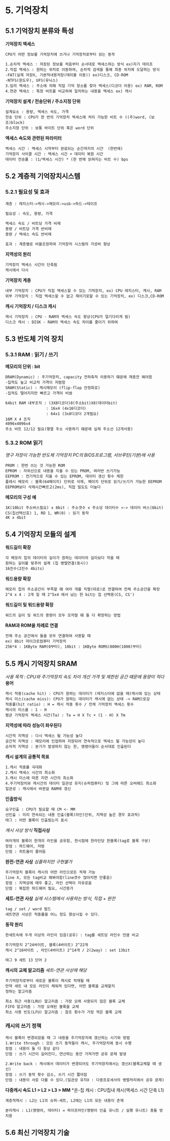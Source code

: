 # 5. 기억장치
## 5.1 기억장치 분류와 특성
**기억장치 엑세스**
```
CPU가 어떤 정보를 기억장치에 쓰거나 기억장치로부터 읽는 동작

1.순차적 엑세스 : 저장된 정보를 처음부터 순서대로 엑세스하는 방식 ex)자기 테이프
2.직접 엑세스 : 원하는 위치로 이동하여, 순차적 검색을 통해 최종 위치에 도달하는 방식
-FAT(실제 저장X, 기본적내용저장(테이블 이동)) ex)디스크, CD-ROM
-NTFS(윈도우), UFS(유닉스)
3.임의 엑세스 : 주소에 의해 직접 기억 장소를 찾아 엑세스(디코더 이용) ex) RAM, ROM
4.연관 엑세스 : 특정 비트를 비교하여 일치하는 내용을 엑세스 ex) 캐시
```

**기억장치 설계 / 전송단위 / 주소지정 단위**
```
설계요소 : 용량, 엑세스 속도, 가격
전송 단위 : CPU가 한 번의 기억장치 엑세스에 처리 가능한 비트 수 ((주)word, (보조)block)
주소지정 단위 : 보통 바이트 단위 혹은 word 단위
```

**엑세스 속도와 관련된 파라미터**
```
엑세스 시간 : 엑세스 시작부터 완료되는 순간까지의 시간  (한번에)
기억장치 사이클 시간 : 엑세스 시간 + 데이터 복원 시간
데이터 전송률 : (1/엑세스 시간) * (한 번에 읽혀지는 비트 수) bps
```

## 5.2 계층적 기억장치시스템
### 5.2.1 필요성 및 효과
```
계층 : 레지스터->캐시->메모리->usb->하드->테이프
```

```
필요성 : 속도, 용량, 가격

엑세스 속도 / 비트당 가격 비례
용량 / 비트당 가격 반비례
용량 / 엑세스 속도 반비례

효과 : 계층별로 비율조정하여 기억장치 시스템의 가성비 향상
```

**지역성의 원리**
```
기억장치 엑세스 시간이 단축됨
캐시에서 다시
```

**기억장치 계층**
```
내부 기억장치 : CPU가 직접 엑세스할 수 있는 기억장치, ex) CPU 레지스터, 캐시, RAM
외부 기억장치 : 직접 엑세스할 수 없고 제어기로할 수 있는 기억장치, ex) 디스크,CD-ROM
```

**캐시 기억장치 / 디스크 캐시**
```
캐시 기억장치 : CPU - RAM의 엑세스 속도 향상(CPU가 덜기다리게 됨)
디스크 캐시 : DISK - RAM의 엑세스 속도 차이를 줄이기 위하여
```

## 5.3 반도체 기억 장치
### 5.3.1 RAM : 읽기 / 쓰기
**메모리의 단위 : bit**
```
DRAM(Dynamic) : 주기억장치, capacity 전하축적 이용하기 떄문에 재충전 해야함
-집적도 높고 비교적 가격이 저렴함
SRAM(Static) : 캐시메모리 (flip-flop 안정회로)
-집적도 떨어지지만 빠르고 가격이 비쌈
```
```
64bit RAM 내부조직 : (3X8디코더)8(주소bit)X8(데이터bit)
                  : 16x4 (4x16디코더)
                  : 64x1 (3x8디코더 2개필요)
16M X 4 조직
4096x4096x4
주소 비트 12/12 필요(행열 주소 사용하기 떄문에 실제 주소선 12개사용)
```

### 5.3.2 ROM 읽기
*영구 저장이 가능한 반도체 기억장치*
*PC의 BIOS프로그램, 서브루틴(기본)에 사용*
```
PROM : 한번 쓰는 것 가능한 ROM
EPROM : 자외선으로 내용을 지울 수 있는 PROM, 여러번 쓰기가능
EEPROM : 전기적으로 지울 수 있는 EPROM, 데이터 갱신 횟수 제한
플레시 메모리 : 블록(64페이지) 단위로 삭제, 페이지 단위로 읽기/쓰기가 가능한 EEPROM
EEPROM보다 삭제시간빠르고(2ms), 직접 밀도도 더높다
```

**메모리의 구성 예**
```
1K(10bit 주소버스필요) x 8bit : 주소갯수 x 주소당 데이터수 <-> 데이터 버스(8bit)
CS(칩선택신호) 1, RD 1, WR(0) : 읽기 동작
4K x 4bit
```


## 5.4 기억장치 모듈의 설계
**워드길이 확장**
```
각 메모리 칩의 데이터의 길이가 원하는 데이터의 길이보다 작을 때
원하는 길이를 맞추어 설계 (칩 병렬연결(동시))
16진수(2진수 4bits)
```

**워드용량 확장**
```
메모리 칩의 주소공간이 부족할 떄 여러 개를 직렬(따로)로 연결하여 전체 주소공간을 확장
2^4 x 4 : 2개 일 때 2^5x4 에서 남는 한 bit는 칩 선택용(CS, CS')
```

**워드길이 및 워드용량 확장**
```
워드의 길이 및 워드의 용량이 모두 모자랄 떄 둘 다 확장하는 방법
```

**RAM과 ROM을 차례로 연결**
```
전체 주소 공간에서 둘을 모두 연결하여 사용할 때
ex) 8bit 마이크로컴퓨터 기억장치
256*4 : 1KByte RAM(0부터), 10bit : 1KByte ROMS(800H(1000)부터)
```


## 5.5 캐시 기억장치 SRAM
*사용 목적 : CPU와 주기억장치 속도 차이 개선*
*가격 및 제한된 공간 떄문에 용량이 적다*
**용어**
```
캐시 적중(cache hit) : CPU가 원하는 데이터가 (레지스터에 없을 때)캐시에 있는 상태
캐시 미스(cache miss): CPU가 원하는 데이터가 캐시에 없는 상태 -> RAM으로감
적중률(hit ratio) : H = 캐시 적중 횟수 / 전체 기억장치 엑세스 횟수
캐시의 미스율 : 1 - H
평균 기억장치 엑세스 시간(Ta) : Ta = H X Tc + (1 - H) X Tm
```

**지역성에 따라 성능이 좌우된다**
```
시간적 지역성 : 다시 엑세스 될 가능성 높다
공간적 지역성 : 메모리에 인접하여 저장되어 연속적으로 엑세스 될 가능성이 높다
순차적 지역성 : 분기가 발생하지 않는 한, 명령어들이 순서대로 인출된다
```

**캐시 설계의 공통적 목표**
```
1.캐시 적중률 극대화
2.캐시 엑세스 시간의 최소화
3.캐시 미스에 따른 지연 시간의 최소화
4.주기억장치와 캐시간의 데이터 일관성 유지(슈퍼컴퓨터) 및 그에 따른 오버헤드 최소화
일관성 : 캐시에서 바뀐걸 RAM에 갱신
```

**인출방식**
```
요구인출 : CPU가 필요할 때 CM <- MM
선인출 : 미리 연속되는 내용 인출(블록(라인)단위, 지역성 높은 경우 효과적)
태그 : 어떤 블록이 인출됬는지 표시
```

*캐시 사상 방식*
**직접사상**
```
여러개의 블록이 한개의 라인을 공유함, 한시점에 한라인당 한블록(tag로 블록 구분)
장점 : 하드웨어, 저렴
단점 : 히트율이 줄어듬
```

**완전-연관 사상**
*심플하지만 구현불가*
```
주기억장치 블록이 캐시의 어떤 라인으로든 적재 가능
line X, 모든 tag비교 해봐야함(line갯수 많아지면 안좋음)
장점 : 지역성에 매우 좋고, 라인 선택이 자유로움
단점 : 복잡한 하드웨어 필요, 시간증가
```

**세트-연관 사상**
*실제 시스템에서 사용하는 방식, 직접 + 완전*
```
tag / set / word 필드
세트연관 사상은 적중률을 어느 정도 향상시킬 수 있다.
```

**동작 원리**
```
한세트속에 두개 이상의 라인이 있음(공유) : tag를 세트당 라인수 만큼 비교

주기억장치 2^24바이트, 블록(4바이트) 2^22개
캐시 2^16바이트 , 라인(4바이트) 2^14개 / 2(2way) : set 13bit

태그 9 세트 13 단어 2
```

**캐시의 교체 알고리즘**
*세트-연관 사상에 해당*
```
주기억장치로부터 새로운 블록이 캐시로 적재될 때
만약 세트 내 모든 라인이 채워져 있다면, 어떤 블록을 교체할지
정하는 알고리즘
```

```
최소 최근 사용(LRU) 알고리즘 : 가장 오래 사용되지 않은 블록 교체
FIFO 알고리즘 : 가장 오래된 블록을 교체
최소 사용 빈도(LFU) 알고리즘 : 참조 횟수가 가장 적은 블록 교체
```

### 캐시의 쓰기 정책
```
캐시 블록이 변경되었을 때 그 내용을 주기억장치에 갱신하는 시기와 방법
1.Write through : 모든 쓰기 동작들이 캐시, 주기억장치에 동시 수행
장점 : 내용이 둘 다 항상 같다
단점 : 쓰기 시간이 길어진다, 연산하는 동안 가져가면 공유 문제 발생

2.Write back : 캐시에서 데이터가 변경되어도 주기억장치에서는 갱신X(블록교체할 때 생신)
장점 : 쓰기 동작 횟수 감소, 쓰기 시간 짧아짐
단점 : 내용이 서로 다를 수 있다.(일관성 유지X : 다중프로세서의 병렬처리에서 공유 문제)
```

**다중캐시 속도 L1 > L2 > L3 > MM**
*온-칩 캐시 : CPU칩내 캐시(엑세스 시간 단축 L1)
```
계층적캐시 : L2는 L1의 슈퍼-세트, L2에는 L1의 모든 내용이 존재

분리캐시 : L1(명령어, 데이터) = 파이프라인(명령어 인출 유니트 / 실행 유니트) 충돌 방지용
```

## 5.6 최신 기억장치 기술

